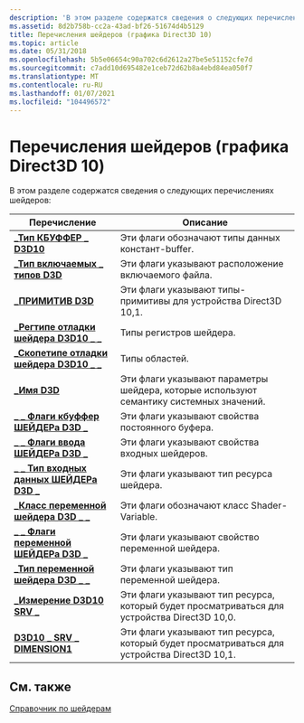 ```yaml
---
description: 'В этом разделе содержатся сведения о следующих перечислениях шейдеров:'
ms.assetid: 8d2b758b-cc2a-43ad-bf26-51674d4b5129
title: Перечисления шейдеров (графика Direct3D 10)
ms.topic: article
ms.date: 05/31/2018
ms.openlocfilehash: 5b5e06654c90a702c6d2612a27be5e51152cfe7d
ms.sourcegitcommit: c7add10d695482e1ceb72d62b8a4ebd84ea050f7
ms.translationtype: MT
ms.contentlocale: ru-RU
ms.lasthandoff: 01/07/2021
ms.locfileid: "104496572"
---
```

# <a name="shader-enumerations-direct3d-10-graphics"></a>Перечисления шейдеров (графика Direct3D 10)

В этом разделе содержатся сведения о следующих перечислениях шейдеров:



| Перечисление                                                             | Описание                                                                               |
|-------------------------------------------------------------------------|-------------------------------------------------------------------------------------------|
| [**\_Тип КБУФФЕР \_ D3D10**](/previous-versions/windows/desktop/legacy/bb204899(v=vs.85))                      | Эти флаги обозначают типы данных констант-buffer.                                          |
| [**\_Тип включаемых \_ типов D3D**](/windows/win32/api/d3dcommon/ne-d3dcommon-d3d_include_type)                      | Эти флаги указывают расположение включаемого файла.                                     |
| [**\_ПРИМИТИВ D3D**](/windows/win32/api/d3dcommon/ne-d3dcommon-d3d_primitive)                             | Эти флаги указывают типы-примитивы для устройства Direct3D 10,1.                          |
| [**\_Регтипе отладки шейдера D3D10 \_ \_**](/windows/win32/api/D3D10_1Shader/ne-d3d10_1shader-d3d10_shader_debug_regtype)     | Типы регистров шейдера.                                                                    |
| [**\_Скопетипе отладки шейдера D3D10 \_ \_**](/windows/win32/api/d3d10_1shader/ne-d3d10_1shader-d3d10_shader_debug_scopetype) | Типы областей.                                                                              |
| [**\_Имя D3D**](/windows/win32/api/d3dcommon/ne-d3dcommon-d3d_name)                                       | Эти флаги указывают параметры шейдера, которые используют семантику системных значений.                   |
| [**\_ \_ Флаги кбуффер ШЕЙДЕРа D3D \_**](/windows/win32/api/d3dcommon/ne-d3dcommon-d3d_shader_cbuffer_flags)     | Эти флаги указывают свойства постоянного буфера.                                          |
| [**\_ \_ Флаги ввода ШЕЙДЕРа D3D \_**](/windows/win32/api/d3dcommon/ne-d3dcommon-d3d_shader_input_flags)         | Эти флаги указывают свойства входных шейдеров.                                             |
| [**\_ \_ Тип входных данных ШЕЙДЕРа D3D \_**](/windows/win32/api/d3dcommon/ne-d3dcommon-d3d_shader_input_type)           | Эти флаги указывают тип ресурса шейдера.                                              |
| [**\_Класс переменной шейдера D3D \_ \_**](/windows/win32/api/d3dcommon/ne-d3dcommon-d3d_shader_variable_class)   | Эти флаги обозначают класс Shader-Variable.                                           |
| [**\_ \_ Флаги переменной ШЕЙДЕРа D3D \_**](/windows/win32/api/d3dcommon/ne-d3dcommon-d3d_shader_variable_flags)   | Эти флаги указывают свойство переменной шейдера.                                          |
| [**\_Тип переменной шейдера D3D \_ \_**](/windows/win32/api/d3dcommon/ne-d3dcommon-d3d_shader_variable_type)     | Эти флаги указывают тип переменной шейдера.                                            |
| [**\_Измерение D3D10 SRV \_**](/previous-versions/windows/desktop/legacy/bb172452(v=vs.85))                    | Эти флаги указывают тип ресурса, который будет просматриваться для устройства Direct3D 10,0. |
| [**D3D10 \_ SRV \_ DIMENSION1**](/previous-versions/windows/desktop/legacy/bb694535(v=vs.85))                  | Эти флаги указывают тип ресурса, который будет просматриваться для устройства Direct3D 10,1. |



 

## <a name="related-topics"></a>См. также

<dl> <dt>

[Справочник по шейдерам](d3d10-graphics-reference-d3d10-shader.md)
</dt> </dl>

 

 
